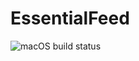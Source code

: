 # EssentialFeed

![macOS build status](https://github.com/gannasong/EssentialFeed/workflows/CI-macOS/badge.svg)